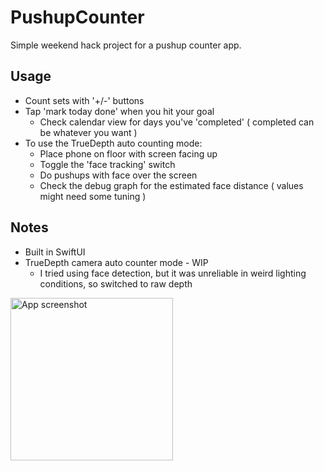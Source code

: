 # PushupCounter

Simple weekend hack project for a pushup counter app. 

## Usage 
- Count sets with '+/-' buttons
- Tap 'mark today done' when you hit your goal
  - Check calendar view for days you've 'completed' ( completed can be whatever you want )
- To use the TrueDepth auto counting mode:
  - Place phone on floor with screen facing up
  - Toggle the 'face tracking' switch 
  - Do pushups with face over the screen
  - Check the debug graph for the estimated face distance ( values might need some tuning ) 

## Notes
- Built in SwiftUI
- TrueDepth camera auto counter mode - WIP
  - I tried using face detection, but it was unreliable in weird lighting conditions, so switched to raw depth


<img src="https://github.com/cclaan/PushupCounter/assets/346001/4d0d3ebd-70b2-46c8-a5bf-7053c6530619" alt="App screenshot" title="App screenshot" width="260"/>

